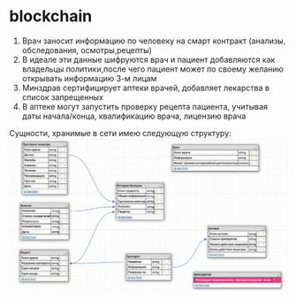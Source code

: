 # blockchain

1. Врач заносит информацию по человеку на смарт контракт (анализы, обследования, осмотры,рецепты)
2. В идеале эти данные шифруются врач и пациент добавляются как владельцы политики,после чего пациент может по своему желанию открывать информацию 3-м лицам
3. Минздрав сертифицирует аптеки врачей, добавляет лекарства в список запрещенных
4. В аптеке могут запустить проверку рецепта пациента,  учитывая даты начала/конца, квалификацию врача, лицензию врача

Сущности, хранимые в сети имею следующую структуру:
![alt text](https://github.com/avpodtikhov/blockchain/blob/ba33c2fba030a157747ee2c80adbc5cb955a6717/%D0%A1%D0%BD%D0%B8%D0%BC%D0%BE%D0%BA%20%D1%8D%D0%BA%D1%80%D0%B0%D0%BD%D0%B0%202021-03-31%20%D0%B2%2003.03.34.png)
